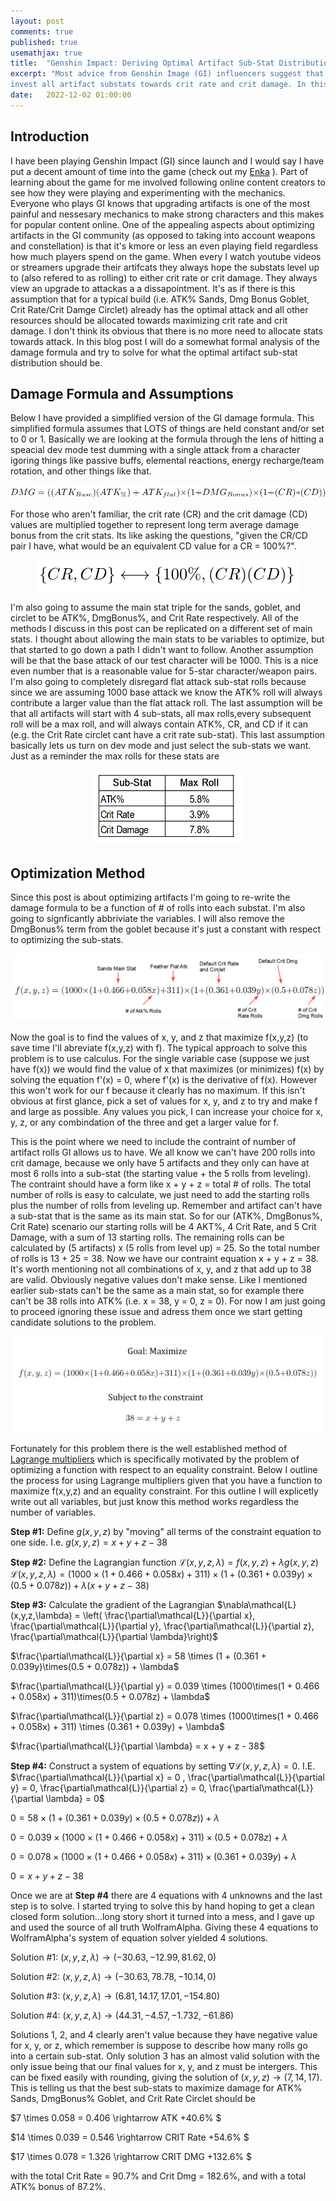 ```yaml
---
layout: post
comments: true
published: true
usemathjax: true
title:  "Genshin Impact: Deriving Optimal Artifact Sub-Stat Distribution For Maximum Damage"
excerpt: "Most advice from Genshin Image (GI) influencers suggest that the best way to maximize damage is to 
invest all artifact substats towards crit rate and crit damage. In this post I will derive the optimal distribution of sub-stats."
date:   2022-12-02 01:00:00
---
```


## Introduction

I have been playing Genshin Impact (GI) since launch and I would say I have put a decent amount of time into the game (check out my [Enka](https://enka.network/u/605793099) ). Part of learning about the game for me involved following online content creators to see how they were playing and experimenting with the mechanics. Everyone who plays GI knows that upgrading artifacts is one of the most painful and nessesary mechanics to make strong characters and this makes for popular content online. One of the appealing aspects about optimizing artifacts in the GI community (as opposed to taking into account weapons and constellation) is that it's kmore or less an even playing field regardless how much players spend on the game. When every I watch youtube videos or streamers upgrade their artifcats they always hope the substats level up to (also refered to as rolling) to either crit rate or crit damage. They always view an upgrade to attackas a a dissapointment. It's as if there is this assumption that for a typical build (i.e. ATK% Sands, Dmg Bonus Goblet, Crit Rate/Crit Damge Circlet) already has the optimal attack and all other resources should be allocated towards maximizing crit rate and crit damage. I don't think its obvious that there is no more need to allocate stats towards attack. In this blog post I will do a somewhat formal analysis of the damage formula and try to solve for what the optimal artifact sub-stat distribution should be. 

## Damage Formula and Assumptions

Below I have provided a simplified version of the GI damage formula. This simplified formula assumes that LOTS of things are held constant and/or set to 0 or 1. Basically we are looking at the formula through the lens of hitting a speacial dev mode test dumming with a single attack from a character igoring things like passive buffs, elemental reactions, energy recharge/team rotation, and other things like that. 

<div style="text-align:center;"><img src="/assets/GiArtiOpti/LateXEquations/dmgFormula.PNG"></div>

For those who aren't familiar, the crit rate (CR) and the crit damage (CD) values are multiplied together to represent long term average damage bonus from the crit stats. Its like asking the questions, "given the CR/CD pair I have, what would be an equivalent CD value for a CR = 100%?".

<div style="text-align:center;"><img src="/assets/GiArtiOpti/LateXEquations/CRCDEQ.PNG"></div>

I'm also going to assume the main stat triple for the sands, goblet, and circlet to be ATK%, DmgBonus%, and Crit Rate respectively. All of the methods I discuss in this post can be replicated on a different set of main stats. I thought about allowing the main stats to be variables to optimize, but that started to go down a path I didn't want to follow. Another assumption will be that the base attack of our test character will be 1000. This is a nice even number that is a reasonable value for 5-star character/weapon pairs. I'm also going to completely disregard flat attack sub-stat rolls because since we are assuming 1000 base attack we know the ATK% roll will always contribute a larger value than the flat attack roll. The last assumption will be that all artifacts will start with 4 sub-stats, all max rolls,every subsequent roll will be a max roll, and will always contain ATK%, CR, and CD if it can (e.g. the Crit Rate circlet cant have a crit rate sub-stat). This last assumption basically lets us turn on dev mode and just select the sub-stats we want. Just as a reminder the max rolls for  these stats are 

<div style="text-align:center;"><img src="/assets/GiArtiOpti/LateXEquations/subStatMaxRolls.PNG" width="240" height="120"></div>


## Optimization Method

Since this post is about optimizing artifacts I'm going to re-write the damage formula to be a function of # of rolls into each substat. I'm also going to signficantly abbriviate the variables. I will also remove the DmgBonus% term from the goblet because it's just a constant with respect to optimizing the sub-stats.

<div style="text-align:center;"><img src="/assets/GiArtiOpti/LateXEquations/OptimizationFunction.PNG"></div>

Now the goal is to find the values of x, y, and z that maximize f(x,y,z) (to save time I'll abreviate f(x,y,z) with f). The typical approach to solve this problem is to use calculus. For the single variable case (suppose we just have f(x)) we would find the value of x that maximizes (or minimizes) f(x) by solving the equation f'(x) = 0, where f'(x) is the derivative of f(x). However this won't work for our f because it clearly has no maximum. If this isn't obvious at first glance, pick a set of values for x, y, and z to try and make f and large as possible. Any values you pick, I can increase your choice for x, y, z, or any combindation of the three and get a larger value for f. 

This is the point where we need to include the contraint of number of artifact rolls GI allows us to have. We all know we can't have 200 rolls into crit damage, because we only have 5 artifacts and they only can have at most 6 rolls into a sub-stat (the starting value + the 5 rolls from leveling). The contraint should have a form like x + y + z = total # of rolls. The total number of rolls is easy to calculate, we just need to add the starting rolls plus the number of rolls from leveling up. Remember and artifact can't have a sub-stat that is the same as its main stat. So for our (ATK%, DmgBonus%, Crit Rate) scenario our starting rolls will be 4 AKT%, 4 Crit Rate, and 5 Crit Damage, with a sum of 13 starting rolls. The remaining rolls can be calculated by (5 artifacts) x (5 rolls from level up) = 25. So the total number of rolls is 13 + 25 = 38. Now we have our contraint equation x + y + z = 38. It's worth mentioning not all combinations of x, y, and z that add up to 38 are valid. Obviously negative values don't make sense. Like I mentioned earlier sub-stats can't be the same as a main stat, so for example there can't be 38 rolls into ATK% (i.e. x = 38, y = 0, z = 0). For now I am just going to proceed ignoring these issue and adress them once we start getting candidate solutions to the problem. 

<div style="text-align:center;"><img src="/assets/GiArtiOpti/LateXEquations/OptimizationProblem.PNG"></div>

Fortunately for this problem there is the well established method of [Lagrange multipliers](https://en.wikipedia.org/wiki/Lagrange_multiplier) which is specifically motivated by the problem of optimizing a function with respect to an equality constraint. Below I outline the process for using Lagrange multipliers given that you have a function to maximize f(x,y,z) and an equality constraint. For this outline I will explicetly write out all variables, but just know this method works regardless the number of variables. 

**Step #1:** Define $g(x,y,z)$ by "moving" all terms of the constraint equation to one side. I.e. $g(x,y,z) = x + y + z - 38$ 

**Step #2:** Define the Lagrangian function $\mathcal{L}(x,y,z,\lambda) = f(x,y,z) + \lambda g(x,y,z)$ 
$\mathcal{L}(x,y,z,\lambda) = (1000\times(1 + 0.466 + 0.058x) + 311)\times(1 + (0.361 + 0.039y)\times(0.5 + 0.078z)) + \lambda(x + y + z - 38)$ 

**Step #3:** Calculate the gradient of the Lagrangian $\nabla\mathcal{L}(x,y,z,\lambda) = \left( \frac{\partial\mathcal{L}}{\partial x}, \frac{\partial\mathcal{L}}{\partial y}, \frac{\partial\mathcal{L}}{\partial z}, \frac{\partial\mathcal{L}}{\partial \lambda}\right)$ 

$\frac{\partial\mathcal{L}}{\partial x} = 58 \times (1 + (0.361 + 0.039y)\times(0.5 + 0.078z)) + \lambda$ 

$\frac{\partial\mathcal{L}}{\partial y} = 0.039 \times (1000\times(1 + 0.466 + 0.058x) + 311)\times(0.5 + 0.078z) + \lambda$ 

$\frac{\partial\mathcal{L}}{\partial z} = 0.078 \times (1000\times(1 + 0.466 + 0.058x) + 311) \times (0.361 + 0.039y) + \lambda$ 

$\frac{\partial\mathcal{L}}{\partial \lambda} = x + y + z - 38$ 

**Step #4:** Construct a system of equations by setting $\nabla\mathcal{L}(x,y,z,\lambda) = 0$. I.E. $\frac{\partial\mathcal{L}}{\partial x} = 0 , \frac{\partial\mathcal{L}}{\partial y} = 0, \frac{\partial\mathcal{L}}{\partial z} = 0, \frac{\partial\mathcal{L}}{\partial \lambda} = 0$

$0 = 58 \times (1 + (0.361 + 0.039y)\times(0.5 + 0.078z)) + \lambda$ 

$0 = 0.039 \times (1000\times(1 + 0.466 + 0.058x) + 311)\times(0.5 + 0.078z) + \lambda$ 

$0 = 0.078 \times (1000\times(1 + 0.466 + 0.058x) + 311) \times (0.361 + 0.039y) + \lambda$ 

$0 = x + y + z - 38$ 

Once we are at **Step #4** there are 4 equations with 4 unknowns and the last step is to solve. I started trying to solve this by hand hoping to get a clean closed form solution...long story short it turned into a mess, and I gave up and used the source of all truth WolframAlpha. Giving these 4 equations to WolframAlpha's system of equation solver yielded 4 solutions.

Solution #1: $(x, y, z, \lambda) \rightarrow (-30.63, -12.99, 81.62, 0)$

Solution #2: $(x, y, z, \lambda) \rightarrow (-30.63, 78.78, -10.14, 0)$

Solution #3: $(x, y, z, \lambda) \rightarrow (6.81, 14.17, 17.01, -154.80)$

Solution #4: $(x, y, z, \lambda) \rightarrow (44.31, -4.57, -1.732, -61.86)$

Solutions 1, 2, and 4 clearly aren't value because they have negative value for x, y, or z, which remember is suppose to describe how many rolls go into a certain sub-stat. Only solution 3 has an almost valid solution with the only issue being that our final values for x, y, and z must be intergers. This can be fixed easily with rounding, giving the solution of $(x, y, z) \rightarrow (7, 14, 17)$. This is telling us that the best sub-stats to maximize damage for ATK% Sands, DmgBonus% Goblet, and Crit Rate Circlet should be

$7 \times 0.058 = 0.406 \rightarrow ATK +40.6% $

$14 \times 0.039 = 0.546 \rightarrow CRIT Rate +54.6% $

$17 \times 0.078 = 1.326 \rightarrow CRIT DMG +132.6% $

with the total Crit Rate = 90.7% and Crit Dmg = 182.6%, and with a total ATK% bonus of 87.2%. 

